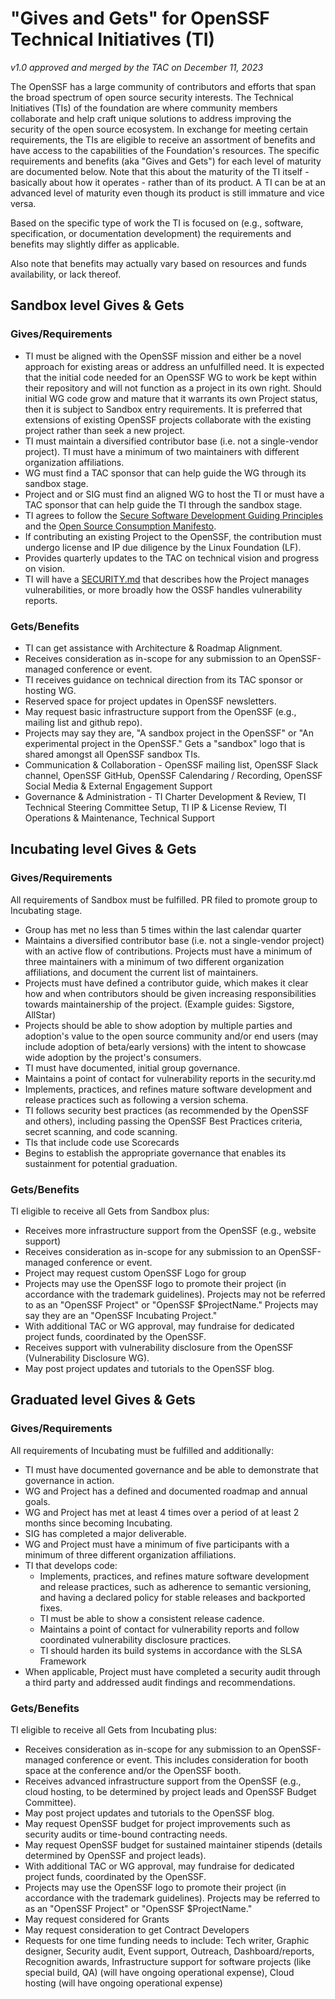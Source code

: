 # "Gives and Gets" for OpenSSF Technical Initiatives (TI)
_v1.0 approved and merged by the TAC on December 11, 2023_

The OpenSSF has a large community of contributors and efforts that span the broad spectrum of open source security interests.  The Technical Initiatives (TIs) of the foundation are where community members collaborate and help craft unique solutions to address improving the security of the open source ecosystem.
In exchange for meeting certain requirements, the TIs are eligible to receive an assortment of benefits and have access to the capabilities of the Foundation's resources.  The specific requirements and benefits (aka "Gives and Gets") for each level of maturity are documented below. Note that this about the maturity of the TI itself - basically about how it operates - rather than of its product. A TI can be at an advanced level of maturity even though its product is still immature and vice versa.

Based on the specific type of work the TI is focused on (e.g., software, specification, or documentation development) the requirements and benefits may slightly differ as applicable.

Also note that benefits may actually vary based on resources and funds availability, or lack thereof.

## Sandbox level Gives & Gets

### Gives/Requirements

 * TI must be aligned with the OpenSSF mission and either be a novel approach for existing areas or address an unfulfilled need. It is expected that the initial code needed for an OpenSSF WG to work be kept within their repository and will not function as a project in its own right. Should initial WG code grow and mature that it warrants its own Project status, then it is subject to Sandbox entry requirements. It is preferred that extensions of existing OpenSSF projects collaborate with the existing project rather than seek a new project.
 * TI must maintain a diversified contributor base (i.e. not a single-vendor project).  TI must have a minimum of two maintainers with different organization affiliations.
 * WG must find a TAC sponsor that can help guide the WG through its sandbox stage.
 * Project and or SIG must find an aligned WG to host the TI or must have a TAC sponsor that can help guide the TI through the sandbox stage.
 * TI agrees to follow the [Secure Software Development Guiding Principles](https://github.com/ossf/wg-best-practices-os-developers/blob/main/docs/SecureSoftwareGuidingPrinciples.md) and the [Open Source Consumption Manifesto](https://github.com/ossf/wg-endusers/tree/main/MANIFESTO).
 * If contributing an existing Project to the OpenSSF, the contribution must undergo license and IP due diligence by the Linux Foundation (LF).
 * Provides quarterly updates to the TAC on technical vision and progress on vision.
 * TI will have a [SECURITY.md](https://github.com/ossf/project-template/blob/main/SECURITY.md) that describes how the Project manages vulnerabilities, or more broadly how the OSSF handles vulnerability reports.

### Gets/Benefits

 * TI can get assistance with Architecture & Roadmap Alignment.
 * Receives consideration as in-scope for any submission to an OpenSSF-managed conference or event.
 * TI receives guidance on technical direction from its TAC sponsor or hosting WG.
 * Reserved space for project updates in OpenSSF newsletters.
 * May request basic infrastructure support from the OpenSSF (e.g., mailing list and github repo).
 * Projects may say they are, "A sandbox project in the OpenSSF" or "An experimental project in the OpenSSF."  Gets a "sandbox" logo that is shared amongst all OpenSSF sandbox TIs.
 * Communication & Collaboration - OpenSSF mailing list, OpenSSF Slack channel, OpenSSF GitHub, OpenSSF Calendaring / Recording,  OpenSSF Social Media & External Engagement Support
 * Governance & Administration - TI Charter Development & Review, TI Technical Steering Committee Setup, TI IP & License Review, TI Operations & Maintenance, Technical Support


## Incubating level Gives & Gets

### Gives/Requirements

 All requirements of Sandbox must be fulfilled. PR filed to promote group to Incubating stage.
 * Group has met no less than 5 times within the last calendar quarter
 * Maintains a diversified contributor base (i.e. not a single-vendor project) with an active flow of contributions.  Projects must have a minimum of three maintainers with a minimum of two different organization affiliations, and document the current list of maintainers.
 * Projects must have defined a contributor guide, which makes it clear how and when contributors should be given increasing responsibilities towards maintainership of the project. (Example guides: Sigstore, AllStar)
 * Projects should be able to show adoption by multiple parties and adoption's value to the open source community and/or end users (may include adoption of beta/early versions) with the intent to showcase wide adoption by the project's consumers.
 * TI must have documented, initial group governance.
 * Maintains a point of contact for vulnerability reports in the security.md
 * Implements, practices, and refines mature software development and release practices such as following a version schema.
 * TI follows security best practices (as recommended by the OpenSSF and others), including passing the OpenSSF Best Practices criteria, secret scanning, and code scanning.
 * TIs that include code use Scorecards
 * Begins to establish the appropriate governance that enables its sustainment for potential graduation.

### Gets/Benefits

 TI eligible to receive all Gets from Sandbox plus:
 * Receives more infrastructure support from the OpenSSF (e.g., website support)
 * Receives consideration as in-scope for any submission to an OpenSSF-managed conference or event.
 * Project may request custom OpenSSF Logo for group
 * Projects may use the OpenSSF logo to promote their project (in accordance with the trademark guidelines). Projects may not be referred to as an "OpenSSF Project" or "OpenSSF $ProjectName." Projects may say they are an "OpenSSF Incubating Project."
 * With additional TAC or WG approval, may fundraise for dedicated project funds, coordinated by the OpenSSF.
 * Receives support with vulnerability disclosure from the OpenSSF (Vulnerability Disclosure WG).
 * May post project updates and tutorials to the OpenSSF blog.

## Graduated level Gives & Gets

### Gives/Requirements
All requirements of Incubating must be fulfilled and additionally:
 * TI must have documented governance and be able to demonstrate that governance in action.
 * WG and Project has a defined and documented roadmap and annual goals.
 * WG and Project has met at least 4 times over a period of at least 2 months since becoming Incubating.
 * SIG has completed a major deliverable.
 * WG and Project must have a minimum of five participants with a minimum of three different organization affiliations.
 * TI that develops code:
   * Implements, practices, and refines mature software development and release practices, such as adherence to semantic versioning, and having a declared policy for stable releases and backported fixes.
   * TI must be able to show a consistent release cadence.
   * Maintains a point of contact for vulnerability reports and follow coordinated vulnerability disclosure practices.
   * TI should harden its build systems in accordance with the SLSA Framework
 * When applicable, Project must have completed a security audit through a third party and addressed audit findings and recommendations.

### Gets/Benefits

 TI eligible to receive all Gets from Incubating plus:
 * Receives consideration as in-scope for any submission to an OpenSSF-managed conference or event.  This includes consideration for booth space at the conference and/or the OpenSSF booth.
 * Receives advanced infrastructure support from the OpenSSF (e.g., cloud hosting, to be determined by project leads and OpenSSF Budget Committee).
 * May post project updates and tutorials to the OpenSSF blog.
 * May request OpenSSF budget for project improvements such as security audits or time-bound contracting needs.
 * May request OpenSSF budget for sustained maintainer stipends (details determined by OpenSSF and project leads).
 * With additional TAC or WG approval, may fundraise for dedicated project funds, coordinated by the OpenSSF.
 * Projects may use the OpenSSF logo to promote their project (in accordance with the trademark guidelines). Projects may be referred to as an "OpenSSF Project" or "OpenSSF $ProjectName."
 * May request considered for Grants
 * May request consideration to get Contract Developers
 * Requests for one time funding needs to include: Tech writer, Graphic designer, Security audit, Event support, Outreach, Dashboard/reports, Recognition awards, Infrastructure support for software projects (like special build, QA) (will have ongoing operational expense),  Cloud hosting (will have ongoing operational expense)
